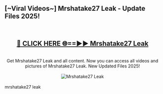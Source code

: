 <h2>[~Viral Videos~] Mrshatake27 Leak - Update Files 2025!</h2>
<br>
<div align="center">
<h2><a href="https://betterlinks.top/A2PfLJ" rel="nofollow">🔴 CLICK HERE 🌐==►► Mrshatake27 Leak</a></h2>
<br>
Get Mrshatake27 Leak and all content. Now you can access all videos and pictures of Mrshatake27 Leak. New Updated Files 2025!
<br>
<br>
<a href="https://betterlinks.top/A2PfLJ" rel="nofollow" data-target="animated-image.originalLink"><img src="https://i.ibb.co.com/WyWwxjT/player-gif2.gif" alt="Mrshatake27 Leak" style="max-width: 100%; display: inline-block;" data-target="animated-image.originalImage"></a>
</div>
<br>
mrshatake27 leak